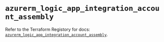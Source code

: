 # `azurerm_logic_app_integration_account_assembly`

Refer to the Terraform Registory for docs: [`azurerm_logic_app_integration_account_assembly`](https://registry.terraform.io/providers/hashicorp/azurerm/3.67.0/docs/resources/logic_app_integration_account_assembly).
